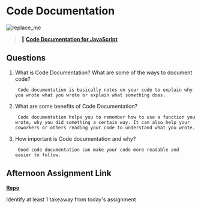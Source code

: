 # Code Documentation

![replace_me](https://codeworks.blob.core.windows.net/public/assets/img/illustrations/placeholder.svg)

> **📖 [Code Documentation for JavaScript](https://codeworksacademy.com/fs-student-guide/resources/wk7/02-JSDocs)**

## Questions

1. What is Code Documentation? What are some of the ways to document code?

        Code documentation is basically notes on your code to explain why you wrote what you wrote or explain what something does.

2. What are some benefits of Code Documentation?

        Code documentation helps you to remember how to use a function you wrote, why you did something a certain way. It can also help your coworkers or others reading your code to understand what you wrote.

3. How important is Code documentation and why?

        Good code documentation can make your code more readable and easier to follow. 

## Afternoon Assignment Link

**[Repo](https://github.com/TamraPeterson/planit)**

Identify at least 1 takeaway from today's assignment
